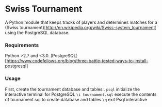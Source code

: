 # Swiss Tournament

 A Python module that keeps tracks of players and determines matches for a (Swiss tournament)[http://en.wikipedia.org/wiki/Swiss-system_tournament] using the PostgreSQL database.

### Requirements
Python >2.7 and <3.0.
(PostgreSQL)[https://www.codefellows.org/blog/three-battle-tested-ways-to-install-postgresql]

### Usage

First, create the tournament database and tables:.
`psql` initialize the interactive terminal for PostgreSQL
`\i tournament.sql` execute the contents of tournament.sql to create database and tables
`\q` exit Psql interactive